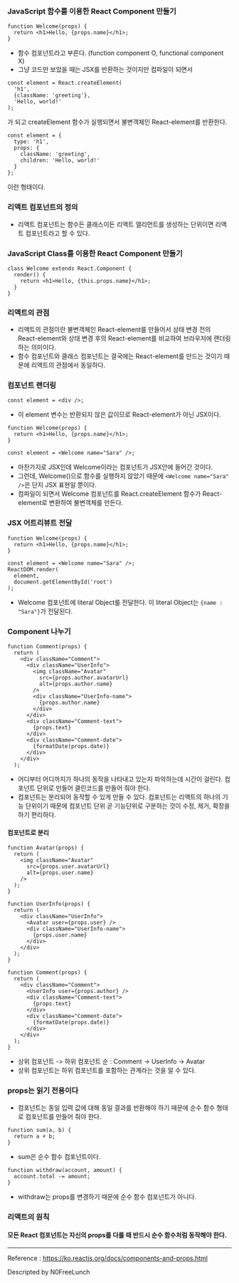 ### JavaScript 함수를 이용한 React Component 만들기
```
function Welcome(props) {
  return <h1>Hello, {props.name}</h1>;
}
```
- 함수 컴포넌트라고 부른다. (function component O, functional component X)
- 그냥 코드만 보았을 때는 JSX를 반환하는 것이지만 컴파일이 되면서
```
const element = React.createElement(
  'h1',
  {className: 'greeting'},
  'Hello, world!'
);
```
가 되고 createElement 함수가 실행되면서 불변객체인 React-element를 반환한다.
```
const element = {
  type: 'h1',
  props: {
    className: 'greeting',
    children: 'Hello, world!'
  }
};
```
이런 형태이다.

### 리액트 컴포넌트의 정의
- 리액트 컴포넌트는 함수든 클래스이든 리액트 앨리먼트를 생성하는 단위이면 리액트 컴포넌트라고 할 수 있다.

### JavaScript Class를 이용한 React Component 만들기
```
class Welcome extends React.Component {
  render() {
    return <h1>Hello, {this.props.name}</h1>;
  }
}
```

### 리액트의 관점
- 리액트의 관점이란 불변객체인 React-element를 만들어서 상태 변경 전의 React-element와 상태 변경 후의 React-element를 비교하여 브라우저에 랜더링하는 의미이다.
- 함수 컴포넌트와 클래스 컴포넌트는 결국에는 React-element를 만드는 것이기 때문에 리액트의 관점에서 동일하다.

### 컴포넌트 랜더링
```
const element = <div />;
```
- 이 element 변수는 반환되지 않은 값이므로 React-element가 아닌 JSX이다.

```
function Welcome(props) {
  return <h1>Hello, {props.name}</h1>;
}

const element = <Welcome name="Sara" />;
```
- 마찬가지로 JSX인데 Welcome이라는 컴포넌트가 JSX안에 들어간 것이다.
- 그런데, Welcome()으로 함수를 실행하지 않았기 때문에 ```<Welcome name="Sara" />```은 단지 JSX 표현일 뿐이다.
- 컴파일이 되면서 Welcome 컴포넌트를 React.createElement 함수가 React-element로 변환하여 불변객체를 만든다.

### JSX 어트리뷰트 전달
```
function Welcome(props) {
  return <h1>Hello, {props.name}</h1>;
}

const element = <Welcome name="Sara" />;
ReactDOM.render(
  element,
  document.getElementById('root')
);
```
- Welcome 컴포넌트에 literal Object를 전달한다. 이 literal Object는 ```{name : "Sara"}```가 전달된다.


### Component 나누기
```
function Comment(props) {
  return (
    <div className="Comment">
      <div className="UserInfo">
        <img className="Avatar"
          src={props.author.avatarUrl}
          alt={props.author.name}
        />
        <div className="UserInfo-name">
          {props.author.name}
        </div>
      </div>
      <div className="Comment-text">
        {props.text}
      </div>
      <div className="Comment-date">
        {formatDate(props.date)}
      </div>
    </div>
  );
```
- 어디부터 어디까지가 하나의 동작을 나타내고 있는지 파악하는데 시간이 걸린다. 컴포넌트 단위로 만들어 클린코드를 만들어 줘야 한다.
- 컴포넌트는 분리되어 동작할 수 있게 만들 수 있다. 컴포넌트는 리액트의 하나의 기능 단위이기 때문에 컴포넌트 단위 곧 기능단위로 구분하는 것이 수정, 제거, 확장을 하기 편리하다.


#### 컴포넌트로 분리
```
function Avatar(props) {
  return (
    <img className="Avatar"
      src={props.user.avatarUrl}
      alt={props.user.name}
    />
  );
}
```

```
function UserInfo(props) {
  return (
    <div className="UserInfo">
      <Avatar user={props.user} />
      <div className="UserInfo-name">
        {props.user.name}
      </div>
    </div>
  );
}
```

```
function Comment(props) {
  return (
    <div className="Comment">
      <UserInfo user={props.author} />
      <div className="Comment-text">
        {props.text}
      </div>
      <div className="Comment-date">
        {formatDate(props.date)}
      </div>
    </div>
  );
}
```
- 상위 컴포넌트 -> 하위 컴포넌트 순 : Comment -> UserInfo -> Avatar
- 상위 컴포넌트는 하위 컴포넌트를 포함하는 관계라는 것을 알 수 있다.

### props는 읽기 전용이다
- 컴포넌트는 동일 입력 값에 대해 동일 결과를 반환해야 하기 때문에 순수 함수 형태로 컴포넌트를 만들어 줘야 한다.

```
function sum(a, b) {
  return a + b;
}
```
- sum은 순수 함수 컴포넌트이다.

```
function withdraw(account, amount) {
  account.total -= amount;
}
```
- withdraw는 props를 변경하기 때문에 순수 함수 컴포넌트가 아니다.



### 리액트의 원칙
#### 모든 React 컴포넌트는 자신의 props를 다룰 때 반드시 순수 함수처럼 동작해야 한다.




---

Reference : https://ko.reactjs.org/docs/components-and-props.html


Descripted by N0FreeLunch
